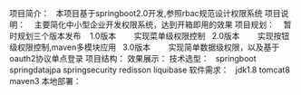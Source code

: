 项目简介：
    本项目基于springboot2.0开发,参照rbac规范设计权限系统
项目说明：
    主要简化中小型企业开发权限系统，达到开箱即用的效果
项目规划：
    暂时规划三个版本发布
    1.0版本
        实现菜单级权限控制
    2.0版本
        实现按钮级权限控制,maven多模块应用
    3.0版本
        实现简单数据级权限，以及基于oauth2协议单点登录
项目结构：
效果展示：
技术选型：
    springboot
    springdatajpa
    springsecurity
    redisson
    liquibase
软件需求：
    jdk1.8 
    tomcat8
    maven3
本地部署：
